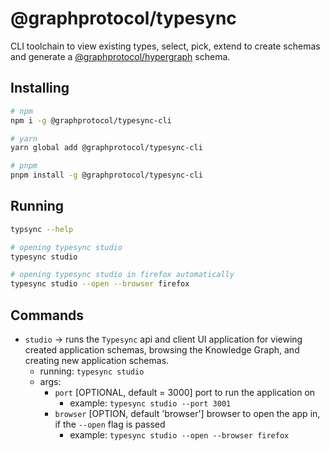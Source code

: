# @graphprotocol/typesync

CLI toolchain to view existing types, select, pick, extend to create schemas and generate a [@graphprotocol/hypergraph](https://github.com/graphprotocol/hypergraph/tree/main/packages/hypergraph) schema.

## Installing

```bash
# npm
npm i -g @graphprotocol/typesync-cli

# yarn
yarn global add @graphprotocol/typesync-cli

# pnpm
pnpm install -g @graphprotocol/typesync-cli
```

## Running

```bash
typsync --help

# opening typesync studio
typesync studio

# opening typesync studio in firefox automatically
typesync studio --open --browser firefox
```

## Commands

- `studio` -> runs the `Typesync` api and client UI application for viewing created application schemas, browsing the Knowledge Graph, and creating new application schemas.
  - running: `typesync studio`
  - args:
    - `port` [OPTIONAL, default = 3000] port to run the application on
      - example: `typesync studio --port 3001`
    - `browser` [OPTION, default 'browser'] browser to open the app in, if the `--open` flag is passed
      - example: `typesync studio --open --browser firefox`